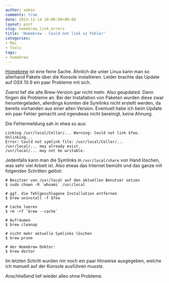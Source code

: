 ```yaml
---
author: admin
comments: true
date: 2013-12-14 10:00:00+00:00
layout: post
slug: homebrew_link_errors
title: 'Homebrew - Could not link xz Fehler'
categories:
- Mac
- Tools
tags:
- homebrew
---
```


[Homebrew](http://brew.sh/) ist eine feine Sache. Ähnlich die unter Linux kann man so allerhand Pakete über die Konsole installieren. Leider brachte das Update auf OSX 10.9 ein paar Probleme mit sich.

Zuerst lief die alte Brew-Version gar nicht mehr. Also geupdated. Dann fingen die Probleme an. Bei der Installation von Paketen wurden diese zwar heruntergeladen, allerdings konnten die Symlinks nicht erstellt werden, da bereits vorhanden aus einer alten Version. Eventuell habe ich beim Update ein paar Fehler gemacht und irgendwas nicht bereinigt, keine Ahnung. 

Die Fehlermeldung sah in etwa so aus:

	Linking /usr/local/Cellar/... Warning: Could not link $foo. Unlinking...
	Error: Could not symlink file: /usr/local/Cellar/...
	/usr/local/... may already exist.
	/usr/local/... may not be writable.

Jedenfalls kann man die Symlinks in <code>/usr/local/share</code> von Hand löschen, was sehr viel Arbeit ist. Also etwas das Internet bemüht und das ganze mit folgenden Schritten gelöst:

	# Besitzer von /usr/local auf den aktuellen Benutzer setzen
	$ sudo chown -R `whoami` /usr/local

	# ggf. die fehlgeschlagene Installation entfernen
	$ brew uninstall -f $foo

	# Cache leeren
	$ rm -rf `brew --cache`

	# Aufräumen
	$ brew cleanup

	# nicht mehr aktuelle Symlinks löschen
	$ brew prune

	# der Homebrew Doktor:
	$ brew doctor
	
Im letzten Schritt wurden mir noch ein paar Hinweise ausgegeben, welche ich manuell auf der Konsole ausführen musste.

Anschließend lief wieder alles ohne Probleme.


